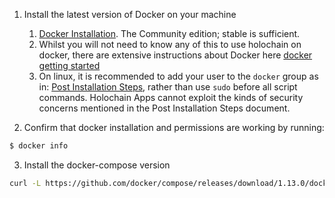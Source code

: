 1. Install the latest version of Docker on your machine
    1. [Docker Installation](https://docs.docker.com/engine/installation/). The Community edition; stable is sufficient. 
    2. Whilst you will not need to know any of this to use holochain on docker, there are extensive instructions about Docker here [docker getting started](https://docs.docker.com/get-started/)
    3. On linux, it is recommended to add your user to the `docker` group as in: [Post Installation Steps](https://docs.docker.com/engine/installation/linux/linux-postinstall/), rather than use `sudo` before all script commands. Holochain Apps cannot exploit the kinds of security concerns mentioned in the Post Installation Steps document.


2. Confirm that docker installation and permissions are working by running:
```bash
$ docker info
```
3. Install the docker-compose version
```bash
curl -L https://github.com/docker/compose/releases/download/1.13.0/docker-compose-`uname -s`-`uname -m` > /usr/local/bin/docker-compose